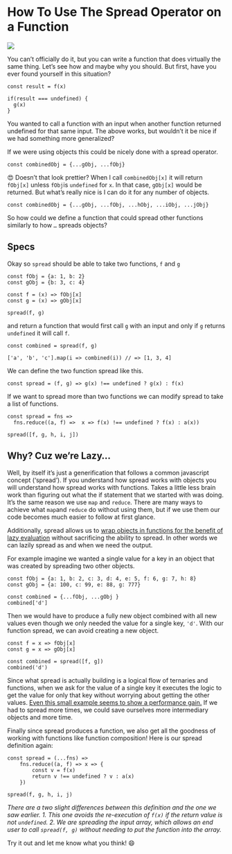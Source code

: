 # How To Use The Spread Operator on a Function

![](https://github.com/ChickenKyiv/awesome-js-essentials/blob/master/main%20folder2/images/article3-folder/0d2rn33cu.png)

You can’t officially do it, but you can write a function that does virtually the same thing. Let’s see how and maybe why you should.
But first, have you ever found yourself in this situation?

```
const result = f(x)

if(result === undefined) {
  g(x)
}
```

You wanted to call a function with an input when another function returned undefined for that same input. The above works, but wouldn’t it be nice if we had something more generalized?

If we were using objects this could be nicely done with a spread operator.

```
const combinedObj = {...gObj, ...fObj}
```
😍 Doesn’t that look prettier? When I call `combinedObj[x]` it will return `fObj[x]` unless `fObj`is `undefined` for `x`. In that case, `gObj[x]` would be returned. But what’s really nice is I can do it for any number of objects.

```
const combinedObj = {...gObj, ...fObj, ...hObj, ...iObj, ...jObj}
```

So how could we define a function that could spread other functions similarly to how `…` spreads objects?

## Specs

Okay so `spread` should be able to take two functions, `f` and `g`

```
const fObj = {a: 1, b: 2}
const gObj = {b: 3, c: 4}

const f = (x) => fObj[x]
const g = (x) => gObj[x]

spread(f, g)
```

and return a function that would first call `g` with an input and only if `g` returns `undefined` it will call `f`.

```
const combined = spread(f, g)

['a', 'b', 'c'].map(i => combined(i)) // => [1, 3, 4]
```

We can define the two function spread like this.

```
const spread = (f, g) => g(x) !== undefined ? g(x) : f(x)
```

If we want to spread more than two functions we can modify spread to take a list of functions.

```
const spread = fns => 
  fns.reduce((a, f) =>  x => f(x) !== undefined ? f(x) : a(x))

spread([f, g, h, i, j])
```

## Why? Cuz we’re Lazy…

Well, by itself it’s just a generification that follows a common javascript concept (‘spread’). If you understand how spread works with objects you will understand how spread works with functions. Takes a little less brain work than figuring out what the if statement that we started with was doing. It’s the same reason we use `map` and `reduce`. There are many ways to achieve what `map`and `reduce` do without using them, but if we use them our code becomes much easier to follow at first glance.

Additionally, spread allows us to [wrap objects in functions for the benefit of lazy evaluation](<https://medium.com/@anirudheka/seeing-javascript-objects-as-functions-totally-changed-the-way-i-see-mapping-over-an-object-d8b834e1d0f9>) without sacrificing the ability to spread. In other words we can lazily spread as and when we need the output.

For example imagine we wanted a single value for a key in an object that was created by spreading two other objects.

```
const fObj = {a: 1, b: 2, c: 3, d: 4, e: 5, f: 6, g: 7, h: 8}
const gObj = {a: 100, c: 99, e: 88, g: 777}

const combined = {...fObj, ...gObj }
combined['d']
```

Then we would have to produce a fully new object combined with all new values even though we only needed the value for a single key, `'d'`. With our function spread, we can avoid creating a new object.

```
const f = x => fObj[x]
const g = x => gObj[x]

const combined = spread([f, g])
combined('d')
```

Since what spread is actually building is a logical flow of ternaries and functions, when we ask for the value of a single key it executes the logic to get the value for only that key without worrying about getting the other values. [Even this small example seems to show a performance gain.](<https://jsperf.com/function-spread/1>) If we had to spread more times, we could save ourselves more intermediary objects and more time.

Finally since spread produces a function, we also get all the goodness of working with functions like function composition! Here is our spread definition again:

```
const spread = (...fns) => 
    fns.reduce((a, f) => x => {
        const v = f(x) 
        return v !== undefined ? v : a(x)
    })

spread(f, g, h, i, j)
```

*There are a two slight differences between this definition and the one we saw earlier. 1. This one avoids the re-execution of `f(x)` if the return value is not `undefined`. 2. We are spreading the input array, which allows an end user to call `spread(f, g)` without needing to put the function into the array.*

Try it out and let me know what you think! 😄